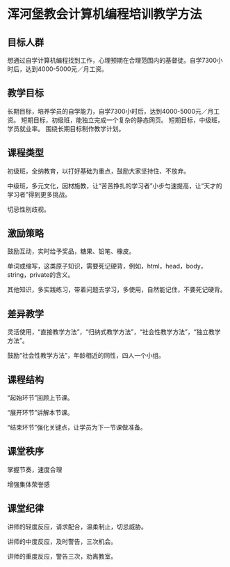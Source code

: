 # 浑河堡教会计算机编程培训教学方法


## 目标人群

想通过自学计算机编程找到工作，心理预期在合理范围内的基督徒。自学7300小时后，达到4000-5000元／月工资。


## 教学目标
长期目标，培养学员的自学能力，自学7300小时后，达到4000-5000元／月工资。
短期目标，初级班，能独立完成一个复杂的静态网页。
短期目标，中级班，学员就业率。
围绕长期目标制作教学计划。


## 课程类型
初级班，全纳教育，以打好基础为重点，鼓励大家坚持住、不放弃。

中级班，多元文化，因材施教，让“苦苦挣扎的学习者”小步匀速提高，让“天才的学习者”得到更多挑战。

切忌性别歧视。


## 激励策略
鼓励互动，实时给予奖品，糖果、铅笔、橡皮。

单词或缩写，这类原子知识，需要死记硬背，例如，html，head，body，string，private的含义。

其他知识，多实践练习，带着问题去学习，多使用，自然能记住，不要死记硬背。


## 差异教学
灵活使用，“直接教学方法”，“归纳式教学方法”，“社会性教学方法”，“独立教学方法”。

鼓励“社会性教学方法”，年龄相近的同性，四人一个小组。


## 课程结构
“起始环节”回顾上节课。

“展开环节”讲解本节课。

“结束环节”强化关键点，让学员为下一节课做准备。


## 课堂秩序
掌握节奏，速度合理

增强集体荣誉感


## 课堂纪律
讲师的轻度反应，请求配合，温柔制止，切忌威胁。

讲师的中度反应，及时警告，三次机会。

讲师的重度反应，警告三次，劝离教室。

